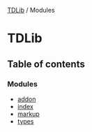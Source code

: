 [TDLib](README.md) / Modules

# TDLib

## Table of contents

### Modules

- [addon](modules/addon.md)
- [index](modules/index.md)
- [markup](modules/markup.md)
- [types](modules/types.md)
